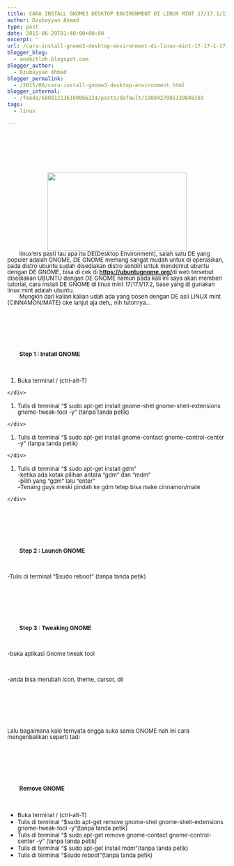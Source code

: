 ```yaml
---
title: CARA INSTALL GNOME3 DESKTOP ENVIRONMENT DI LINUX MINT 17/17.1/17.2
author: Dzubayyan Ahmad
type: post
date: 2015-06-29T01:40:00+00:00
excerpt: '						'
url: /cara-install-gnome3-desktop-environment-di-linux-mint-17-17-1-17-2.aspx
blogger_blog:
  - anakitloh.blogspot.com
blogger_author:
  - Dzubayyan Ahmad
blogger_permalink:
  - /2015/06/cara-install-gnome3-desktop-environment.html
blogger_internal:
  - /feeds/688812136100066324/posts/default/1908427085339848383
tags:
  - linux

---
```

&nbsp;

<div style="line-height: 100%; margin-bottom: 0in;" align="center">
  <span style="font-family: inherit;"> </span>
</div>

&nbsp;

<div style="clear: both; text-align: center;">
  <span style="font-family: inherit;"><a style="margin-left: 1em; margin-right: 1em;" href="https://2.bp.blogspot.com/-ORZbfDMe8xw/VZCiAoNkscI/AAAAAAAAAoM/1-wwsahRV6A/s1600/activities-overview-applications-420x236.png"><img loading="lazy" decoding="async" src="https://2.bp.blogspot.com/-ORZbfDMe8xw/VZCiAoNkscI/AAAAAAAAAoM/1-wwsahRV6A/s320/activities-overview-applications-420x236.png" width="320" height="179" border="0" /></a></span>
</div>

<div style="line-height: 100%; margin-bottom: 0in; orphans: 2; text-indent: 0.29in; widows: 2;" align="left">
  <span style="font-family: inherit;"><span style="font-size: small;">linux’ers pasti tau apa itu DE(Desktop Environment), salah satu DE yang populer adalah GNOME, DE GNOME memang sangat mudah untuk di operasikan, pada distro ubuntu sudah disediakan distro sendiri untuk mendonlut ubuntu dengan DE GNOME, bisa di cek di <a href="https://ubuntugnome.org/"><span lang="en-US"><b>https://ubuntugnome.org/</b></span></a><b></b><span style="font-weight: normal;">di web tersebut disediakan UBUNTU dengan DE GNOME namun pada kali ini saya akan memberi tutorial, cara install DE GNOME di linux mint 17/17.1/17.2, base yang di gunakan linux mint adalah ubuntu.</span></span></span>
</div>

<div style="line-height: 100%; margin-bottom: 0in; orphans: 2; text-indent: 0.29in; widows: 2;" align="left">
  <span style="font-family: inherit;"><span style="font-size: small;"><span style="font-weight: normal;">Mungkin dari kalian kalian udah ada yang bosen dengan DE asli LINUX mint (CINNAMON/MATE) oke lanjut aja deh,, nih tutornya&#8230;</span></span></span><br /> <a name="more"></a>
</div>

&nbsp;

<div style="font-weight: normal; line-height: 100%; margin-bottom: 0in; orphans: 2; text-indent: 0.29in; widows: 2;" align="left">
  <span style="font-family: inherit;"><span style="font-size: small;"> </span></span>
</div>

&nbsp;

<div style="line-height: 100%; margin-bottom: 0in; orphans: 2; text-indent: 0.29in; widows: 2;" align="left">
  <span style="font-family: inherit;"><span style="font-size: small;"><span style="font-style: normal;"><b>Step 1 : Install GNOME</b></span></span></span>
</div>

&nbsp;

  1. <div style="line-height: 100%; margin-bottom: 0in; orphans: 2; widows: 2;" align="left">
      <span style="font-family: inherit;"><span style="font-size: small;"><span style="font-weight: normal;">Buka terminal / (ctrl-alt-T)</span></span></span>
    </div>

  1. <div style="line-height: 100%; margin-bottom: 0in; orphans: 2; widows: 2;" align="left">
      <span style="font-family: inherit;"><span style="font-size: small;"><span style="font-weight: normal;">Tulis di terminal “$ sudo apt-get install gnome-shel gnome-shell-extensions gnome-tweak-tool -y” (tanpa tanda petik)</span></span></span>
    </div>

  1. <div style="line-height: 100%; margin-bottom: 0in; orphans: 2; widows: 2;" align="left">
      <span style="font-family: inherit;"><span style="font-size: small;"><span style="font-weight: normal;">Tulis di terminal “$ sudo apt-get install gnome-contact gnome-control-center -y” (tanpa tanda petik)</span></span></span>
    </div>

  1. <div style="line-height: 100%; margin-bottom: 0in; orphans: 2; widows: 2;" align="left">
      <span style="font-family: inherit;"><span style="font-size: small;"><span style="font-weight: normal;">Tulis di terminal “$ sudo apt-get install gdm”<br /> -ketika ada kotak pilihan antara “gdm” dan “mdm”<br /> -pilih yang “gdm” lalu “enter”<br /> &#8211;Tenang guys meski pindah ke gdm tetep bisa make cinnamon/mate</span></span></span>
    </div>

&nbsp;

<div style="line-height: 100%; margin-bottom: 0in; orphans: 2; text-indent: 0.29in; widows: 2;" align="left">
  <span style="font-family: inherit;"><span style="font-size: small;"> </span></span>
</div>

&nbsp;

<div style="line-height: 100%; margin-bottom: 0in; orphans: 2; text-indent: 0.29in; widows: 2;" align="left">
  <span style="font-family: inherit;"><span style="font-size: small;"><b>Step 2 : Launch GNOME</b></span></span>
</div>

&nbsp;

<div style="line-height: 100%; margin-bottom: 0in; orphans: 2; widows: 2;" align="left">
  <span style="font-family: inherit;"><span style="font-size: small;"><span style="font-weight: normal;">-Tulis di terminal “$sudo reboot” (tanpa tanda petik)</span></span></span>
</div>

&nbsp;

<div style="font-weight: normal; line-height: 100%; margin-bottom: 0in; orphans: 2; widows: 2;" align="left">
  <span style="font-family: inherit;"><span style="font-size: small;"> </span></span>
</div>

&nbsp;

<div style="line-height: 100%; margin-bottom: 0in; orphans: 2; text-indent: 0.29in; widows: 2;" align="left">
  <span style="font-family: inherit;"><span style="font-size: small;"><b>Step 3 : Tweaking GNOME</b></span></span>
</div>

&nbsp;

<div style="line-height: 100%; margin-bottom: 0in; orphans: 2; widows: 2;" align="left">
  <span style="font-family: inherit;"><span style="font-size: small;"><span style="font-weight: normal;">-buka aplikasi Gnome tweak tool</span></span></span>
</div>

&nbsp;

<div style="line-height: 100%; margin-bottom: 0in; orphans: 2; widows: 2;" align="left">
  <span style="font-family: inherit;"><span style="font-size: small;"><span style="font-weight: normal;">-anda bisa merubah icon, theme, cursor, dll</span></span></span>
</div>

&nbsp;

<div style="font-weight: normal; line-height: 100%; margin-bottom: 0in; orphans: 2; widows: 2;" align="left">
  <span style="font-family: inherit;"><span style="font-size: small;"> </span></span>
</div>

&nbsp;

<div style="line-height: 100%; margin-bottom: 0in; orphans: 2; widows: 2;" align="left">
  <span style="font-family: inherit;"><span style="font-size: small;"><span style="font-weight: normal;">Lalu bagaimana kalo ternyata engga suka sama GNOME nah ini cara mengenbalikan seperti tadi</span></span></span>
</div>

&nbsp;

<div style="font-weight: normal; line-height: 100%; margin-bottom: 0in; orphans: 2; widows: 2;" align="left">
  <span style="font-family: inherit;"><span style="font-size: small;"> </span></span>
</div>

&nbsp;

<div style="line-height: 100%; margin-bottom: 0in; orphans: 2; text-indent: 0.29in; widows: 2;" align="left">
  <span style="font-family: inherit;"><span style="font-size: small;"><b>Remove GNOME</b></span></span>
</div>

&nbsp;

  * <div style="line-height: 100%; margin-bottom: 0in; orphans: 2; widows: 2;" align="left">
      <span style="font-family: inherit;"><span style="font-size: small;"><span style="font-weight: normal;">Buka terminal / (ctrl-alt-T)</span></span></span>
    </div>

  * <div style="line-height: 100%; margin-bottom: 0in; orphans: 2; widows: 2;" align="left">
      <span style="font-family: inherit;"><span style="font-size: small;"><span style="font-weight: normal;">Tulis di terminal “$sudo apt-get remove </span><span style="text-decoration: none;"><span style="font-weight: normal;">gnome-shel gnome-shell-extensions gnome-tweak-tool -y”(tanpa tanda petik)</span></span></span></span>
    </div>

  * <div style="line-height: 100%; margin-bottom: 0in; orphans: 2; widows: 2;" align="left">
      <span style="font-family: inherit;"><span style="font-size: small;"><span style="text-decoration: none;"><span style="font-weight: normal;">Tulis di terminal “$ sudo apt-get remove gnome-contact gnome-control-center -y” (tanpa tanda petik)</span></span></span></span>
    </div>

  * <div style="line-height: 100%; margin-bottom: 0in; orphans: 2; widows: 2;" align="left">
      <span style="font-family: inherit;"><span style="font-size: small;"><span style="text-decoration: none;"><span style="font-weight: normal;">Tulis di terminal “$ sudo apt-get install mdm”(tanpa tanda petik)</span></span></span></span>
    </div>

  * <div style="line-height: 100%; margin-bottom: 0in; orphans: 2; widows: 2;" align="left">
      <span style="font-family: inherit;"><span style="font-size: small;"><span style="text-decoration: none;"><span style="font-weight: normal;">Tulis di terminal “$sudo reboot”(tanpa tanda petik)</span></span></span></span>
    </div>
